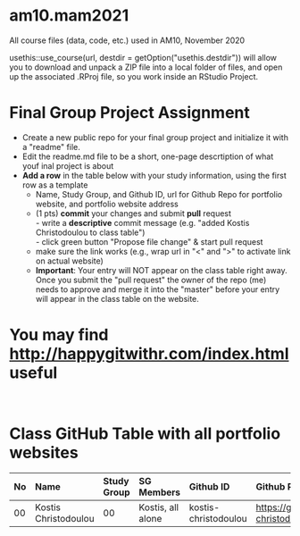 # am10.mam2021

All course files (data, code, etc.) used in AM10, November 2020

usethis::use_course(url, destdir = getOption("usethis.destdir")) will allow you to download and unpack a ZIP file into a local folder of files, and open up the associated .RProj file, so you work inside an RStudio Project.

# Final Group Project Assignment

- Create a new public repo for your final group project and initialize it with a "readme" file.
- Edit the readme.md file to be a short, one-page descrtiption of what youf inal project is about
- **Add a row** in the table below with your study information, using the first row as a template
    - Name, Study Group, and Github ID, url for Github Repo for portfolio website, and portfolio website address 
    - (1 pts) **commit** your changes and submit **pull** request   
            - write a **descriptive** commit message (e.g. "added Kostis Christodoulou to class table")  
            - click green button "Propose file change" & start pull request  
    - make sure the link works (e.g., wrap url in "<" and ">" to activate link on actual website)  
    - **Important**: Your entry will NOT appear on the class table right away.  Once you submit the "pull request" the owner of the repo (me) needs to approve and merge it into the "master" before your entry will appear in the class table on the website. 

# You may find <http://happygitwithr.com/index.html> useful
 
<br>

# Class GitHub Table with all portfolio websites

|No | Name                  | Study Group   | SG Members           |Github ID                      |Github Repo for final project            |Date Added     |  
|:---|:----------------------|:--------------|:---------------------|:------------------------------------------------------|:------------------------------------|:-----------------------| 
|00|Kostis Christodoulou   | 00     | Kostis, all alone |kostis-christodoulou   |<https://github.com/kostis-christodoulou/am10.mam2021>        |2020-10-31 |
